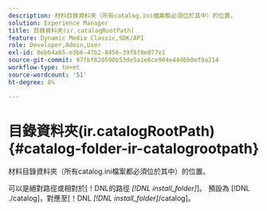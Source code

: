 ```yaml
---
description: 材料目錄資料夾（所有catalog.ini檔案都必須位於其中）的位置。
solution: Experience Manager
title: 目錄資料夾(ir.catalogRootPath)
feature: Dynamic Media Classic,SDK/API
role: Developer,Admin,User
exl-id: 0eb64a65-e3b6-47b2-8456-39f8f8e077e1
source-git-commit: 97fbf820590b53de5a1e6ce904e44d6b0ef9a214
workflow-type: tm+mt
source-wordcount: '51'
ht-degree: 0%

---
```


# 目錄資料夾(ir.catalogRootPath){#catalog-folder-ir-catalogrootpath}

材料目錄資料夾（所有catalog.ini檔案都必須位於其中）的位置。

可以是絕對路徑或相對於[！DNL的路徑 *[!DNL install_folder]*]。 預設為 [!DNL ./catalog]，對應至[！DNL *[!DNL install_folder]*/catalog]。
